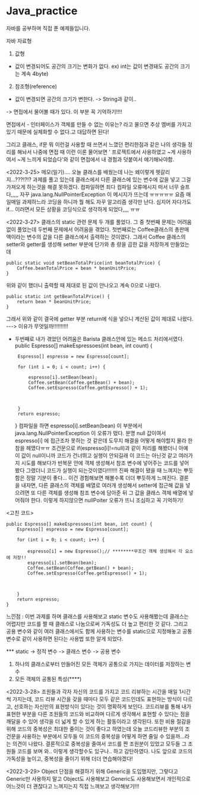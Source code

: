 # Java_practice
자바를 공부하며 직접 푼 예제들입니다.



자바 자료형
1. 값형
 - 값이 변경되어도 공간의 크기는 변화가 없다. ex) int는 값이 변경돼도 공간의 크기는 계속 4byte)
2. 참조형(reference)
 - 값이 변경되면 공간의 크기가 변한다. -> String과 같이..
    
-> 면접에서 물어볼 때가 있다. 이 부분 꼭 기억하기!!!!

면접에서 - 인터페이스가 객체를 만들 수 없는 이유는? 라고 물으면 추상 멤버를 가지고 있기 때문에 실체화할 수 없다.고 대답하면 된다!


그리고 클래스, if문 뭐 이런걸 사용할 때 쓰면서 느꼈던 편리한점과 같은 나의 생각들 정리를 해놔서 나중에 면접 때 이런 이론 물어보면 ' 프로젝트에서 사용하였고 ~게 사용하여서 ~게 느끼게 되었습다'와 같이 면접에서 내 경험과 덧붙여서 얘기해놔야함.


<2022-3-25>
메모(일기)....
오늘 클래스를 배웠는데 나는 왜이렇게 헷갈리지...???!?!? 과제를 풀고 있는데 클래스에서 다른 클래스에 있는 변수에 값을 넣고 그걸 가져오게 하는것을 해결 못하겠다. 컴파일하면 죄다 컴파일 오류메시지 떠서 너무 슬프다,,,,, 자꾸 java.lang.NullPointerException 이 메시지가 뜨는데 ㅠㅠㅠㅠㅠ 요즘 매일매일 과제하느라 코딩을 하니까 뭘 해도 자꾸 알고리즘 생각만 난다. 심지어 자다가도 if... 이러면서 모든 상황을 코딩식으로 생각하게 되었다,,,, ㅠㅠ 

<2022-3-27>
클래스의 static 관련 문제 두 개를 풀었다. 그 중 첫번째 문제는 어려움 없이 풀었는데 두번째 문제에서 어려움을 겪었다.
첫번째로는 Coffee클래스의 총판매액이라는 변수의 값을 다른 클래스에서 출력하는 것이였다. 그래서 Coffee 클래스의 setter와 getter를 생성해 setter 부분에 단가와 총 량을 곱한 값을 저장하게 만들었는데 

	public static void setBeanTotalPrice(int beanTotalPrice) { 
		Coffee.beanTotalPrice = bean * beanUnitPrice;
	}
 
 위와 같이 했더니 출력할 때 제대로 된 값이 안나오고 계속 0으로 나왔다. 
 
 	public static int getBeanTotalPrice() {
		return bean * beanUnitPrice;
	}
 그래서 위와 같이 결국에 getter 부분 return에 식을 넣으니 계산된 값이 제대로 나왔다. ---> 이유가 무엇일까!!!!!!!!!!
 
 
 - 두번째로 내가 겪었던 어려움은 Barista 클래스안에 있는 메소드 처리에서였다.
 	public Espresso[] makeEspressoes(int bean, int count) {

		Espresso[] espresso = new Espresso[count];

		for (int i = 0; i < count; i++) {

			espresso[i].setBean(bean);
			Coffee.setBean(Coffee.getBean() + bean);
			Coffee.setEspresso(Coffee.getEspresso() + 1);



		}
		return espresso;
	}
 컴파일을 하면  espresso[i].setBean(bean) 이 부분에서 java.lang.NullPointerException 이 오류가 떴다. 분명 null 값이여서 espresso[i] 에 접근조차 못하는 것 같은데 도무지 해결을 어떻게 해야할지 몰라 한참을 헤맸다ㅠㅠ 조건문으로 if(espresso[i]!=null)과 같이 처리를 해봤더니 아예 이 값이 null이니까 코드가 건너뛰고 실행이 안되길래 이 코드는 아닌것 같고 여러가지 시도를 해보다가 반복문 안에 객체 생성해서 참조 변수에 넣어주는 코드를 넣어봤다 그랬더니 코드가 실행이 되는것이였다!!!!!!! 진짜 해결이 됐을 때 느껴지는 뿌듯함은 정말 기분이 좋다... 이건 경험해보면 해볼수록 더더 뿌듯하게 느껴진다. 
 결론을 내자면, 다른 클래스의 객체를 배열로 여러개 생성해서 setter에 접근해 값을 넣으려면 또 다른 객체를 생성해 참조 변수에 담아준 뒤 그 값을 클래스 객체 배열에 넣어줘야 한다. 이렇게 하지않으면 nullPoiter 오류가 뜨니 조심하고 꼭 기억하기!
 
 <고친 코드>
 
  	public Espresso[] makeEspressoes(int bean, int count) {
		Espresso[] espresso = new Espresso[count];

		for (int i = 0; i < count; i++) {
			 
			espresso[i] = new Espresso();// ********무조건 객체 생성해서 각 요소에 저장!!
			espresso[i].setBean(bean);
			Coffee.setBean(Coffee.getBean() + bean);
			Coffee.setEspresso(Coffee.getEspresso() + 1);



		}
		return espresso;
	}
 
 
 느낀점 : 이번 과제를 하며 클래스를 사용해보고 static 변수도 사용해봤는데 클래스는 어렵지만 코드를 짤 때 클래스로 나눔으로써 가독성도 더 높고 편리한 것 같다. 그리고 공용 변수와 같이 여러 클래스에서도 함께 사용하는 변수를 static으로 지정해놓고 공통변수로 같이 사용하면 된다는 사용법 또한 알게 되었다. 
 
*** static -> 정적 변수 -> 클래스 변수 -> 공용 변수
1. 하나의 클래스로부터 만들어진 모든 객체가 공통으로 가지는 데이터를 저장하는 변수
2. 모든 객체의 공통된 특성(****)


<2022-3-28>
조원들과 각자 자신의 코드를 가지고 코드 리뷰하는 시간을 매일 1시간씩 가지는데, 코드 리뷰 시간을 갖을 때마다 모두 같은 코드인데도 표현하는 방식이 다르고, 선호하는 자신만의 표현방식이 있다는 것이 명확하게 보인다. 코드리뷰를 통해 내가 표현한 부분을 다른 조원들의 코드와 비교하며 다르게 생각해서 표현할 수 있다는 점을 깨달을 수 있어 생각을 더 넓게 할 수 있게 하는 활동이라고 생각된다. 또한 비용 절감을 위해 코드의 중복성은 최대한 줄이는 것이 좋다고 하였는데 오늘 코드리뷰한 부분의 조건문을 사용하는 부분에서 모두들 이 코드의 중복성을 어떻게 하면 줄일 수 있을까...라는 의견이 나왔다. 결론적으로 중복성을 줄여서 코드를 짠 조원분이 있었고 모두들 그 조원들 코드를 보며 와.. 이렇게 생각할수도 있구나.. 하고 감탄하였다. 나도 앞으로 코드의 가독성을 높이고, 중복성을 줄이기 위해 더더 연습해야겠다!

<2022-3-29>
Object 단점을 해결하기 위해 Generic을 도입했지만, 그렇다고 Generic만 사용하지 말고 Object도 사용해보고 Generic도 사용해보면서 개인적으로 어느것이 더 괜찮다고 느껴지는지 직접 느껴보고 생각해보기!!! 
